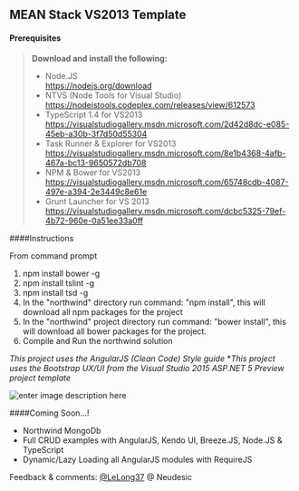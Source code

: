 MEAN Stack VS2013 Template
-------
#### <i class="icon-file"></i> Prerequisites
> **Download and install the following:**
> 
> - Node.JS <i class="icon-download"></i><br/>
> https://nodejs.org/download
> - NTVS (Node Tools for Visual Studio)<br/>
> https://nodejstools.codeplex.com/releases/view/612573
> - TypeScript 1.4 for VS2013 <i class="icon-download"></i><br/>
> https://visualstudiogallery.msdn.microsoft.com/2d42d8dc-e085-45eb-a30b-3f7d50d55304
> - Task Runner & Explorer for VS2013 <i class="icon-download"></i><br/>
> https://visualstudiogallery.msdn.microsoft.com/8e1b4368-4afb-467a-bc13-9650572db708
> - NPM & Bower for VS2013 <i class="icon-download"></i><br/>
>  https://visualstudiogallery.msdn.microsoft.com/65748cdb-4087-497e-a394-2e3449c8e61e
> - Grunt Launcher for VS 2013 <i class="icon-download"></i><br/>
> https://visualstudiogallery.msdn.microsoft.com/dcbc5325-79ef-4b72-960e-0a51ee33a0ff

####<i class="icon-cog"></i>Instructions

From command prompt

 1. npm install bower -g
 2. npm install tslint -g
 3. npm install tsd -g
 3. In the "northwind" directory run command: "npm install", this will download all npm packages for the project
 4. In the "northwind" project directory run command: "bower install", this will download all bower packages for the project.
 5. Compile and Run the northwind solution

*This project uses the AngularJS (Clean Code) Style guide* 
**This project uses the Bootstrap UX/UI from the Visual Studio 2015 ASP.NET 5 Preview project template* <br/>

![enter image description here](https://lelong37.files.wordpress.com/2015/04/2015-04-01_8-15-581.png)

####<i class="icon-cog"></i>Coming Soon...!

 - Northwind MongoDb
 - Full CRUD examples with AngularJS, Kendo UI, Breeze.JS, Node.JS & TypeScript
 - Dynamic/Lazy Loading all AngularJS modules with RequireJS 

Feedback & comments: [@LeLong37](http://twitter.com/lelong37) @ Neudesic


 

